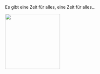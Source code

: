 Es gibt eine Zeit für alles, eine Zeit für alles...

<img height="180em" src="https://github-readme-stats.vercel.app/api/top-langs/?username=nadalmateus&layout=compact&langs_count=5&hide_border=true"/>

